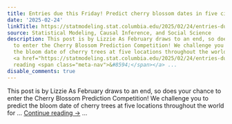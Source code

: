 ```yaml
---
title: Entries due this Friday! Predict cherry blossom dates in five cities
date: '2025-02-24'
linkTitle: https://statmodeling.stat.columbia.edu/2025/02/24/entries-due-this-friday-predict-cherry-blossom-dates-in-five-cities/
source: Statistical Modeling, Causal Inference, and Social Science
description: This post is by Lizzie As February draws to an end, so does your chance
  to enter the Cherry Blossom Prediction Competition! We challenge you to predict
  the bloom date of cherry trees at five locations throughout the world for &#8230;
  <a href="https://statmodeling.stat.columbia.edu/2025/02/24/entries-due-this-friday-predict-cherry-blossom-dates-in-five-cities/">Continue
  reading <span class="meta-nav">&#8594;</span></a> ...
disable_comments: true
---
```

This post is by Lizzie As February draws to an end, so does your chance to enter the Cherry Blossom Prediction Competition! We challenge you to predict the bloom date of cherry trees at five locations throughout the world for &#8230; <a href="https://statmodeling.stat.columbia.edu/2025/02/24/entries-due-this-friday-predict-cherry-blossom-dates-in-five-cities/">Continue reading <span class="meta-nav">&#8594;</span></a> ...
